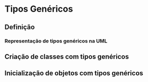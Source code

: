
# Tipos Genéricos

## Definição

### Representação de tipos genéricos na UML

## Criação de classes com tipos genéricos

## Inicialização de objetos com tipos genéricos
